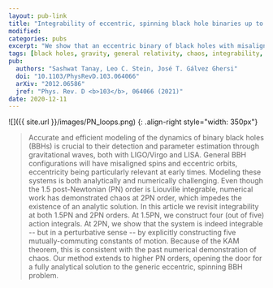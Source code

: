 ```yaml
---
layout: pub-link
title: "Integrability of eccentric, spinning black hole binaries up to second post-Newtonian order"
modified:
categories: pubs
excerpt: "We show that an eccentric binary of black holes with misaligned spins is integrable at 2PN order.  We also construct 4 out of 5 action variables at 1.5PN."
tags: [black holes, gravity, general relativity, chaos, integrability, dynamics, perturbation theory]
pub:
  authors: "Sashwat Tanay, Leo C. Stein, José T. Gálvez Ghersi"
  doi: "10.1103/PhysRevD.103.064066"
  arXiv: "2012.06586"
  jref: "Phys. Rev. D <b>103</b>, 064066 (2021)"
date: 2020-12-11
---
```


![]({{ site.url }}/images/PN_loops.png)
{: .align-right style="width: 350px"}
> Accurate and efficient modeling of the dynamics of binary black
> holes (BBHs) is crucial to their detection and parameter estimation
> through gravitational waves, both with LIGO/Virgo and LISA. General
> BBH configurations will have misaligned spins and eccentric orbits,
> eccentricity being particularly relevant at early times. Modeling
> these systems is both analytically and numerically challenging. Even
> though the 1.5 post-Newtonian (PN) order is Liouville integrable,
> numerical work has demonstrated chaos at 2PN order, which impedes
> the existence of an analytic solution. In this article we revisit
> integrability at both 1.5PN and 2PN orders. At 1.5PN, we construct
> four (out of five) action integrals. At 2PN, we show that the system
> is indeed integrable -- but in a perturbative sense -- by explicitly
> constructing five mutually-commuting constants of motion. Because of
> the KAM theorem, this is consistent with the past numerical
> demonstration of chaos. Our method extends to higher PN orders,
> opening the door for a fully analytical solution to the generic
> eccentric, spinning BBH problem.
